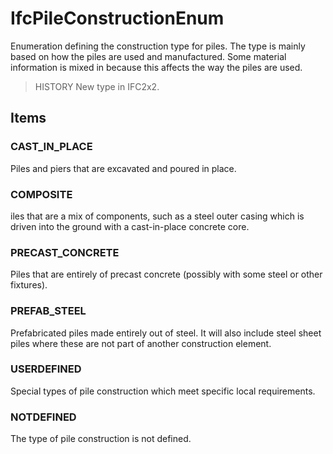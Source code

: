 # IfcPileConstructionEnum

Enumeration defining the construction type for piles. The type is mainly based on how the piles are used and manufactured. Some material information is mixed in because this affects the way the piles are used.

> HISTORY New type in IFC2x2.

## Items

### CAST_IN_PLACE
Piles and piers that are excavated and poured in place.

### COMPOSITE
iles that are a mix of components, such as a steel outer casing which is driven into the ground with a cast-in-place concrete core.

### PRECAST_CONCRETE
Piles that are entirely of precast concrete (possibly with some steel or other fixtures).

### PREFAB_STEEL
Prefabricated piles made entirely out of steel. It will also include steel sheet piles where these are not part of another construction element.

### USERDEFINED
Special types of pile construction which meet specific local requirements.

### NOTDEFINED
The type of pile construction is not defined.
